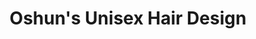 ---
title: "Oshun's Unisex Hair Design"
url: /greenville/oshuns-unisex-hair-design/
shop: hairdresser
---
